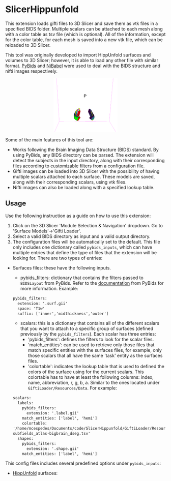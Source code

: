 # SlicerHippunfold

This extension loads gifti files to 3D Slicer and save them as vtk files in a specified BIDS folder. Multiple scalars can be attached to each mesh along with a color table as tsv file (which is optional). All of the information, except for the color table, for each mesh is saved into a new vtk file, which can be reloaded to 3D Slicer.

This tool was originally developed to import HippUnfold surfaces and volumes to 3D Slicer; however, it is able to load any other file with similar format. [PyBids](https://bids-standard.github.io/pybids/index.html) and [NiBabel](https://nipy.org/nibabel/index.html) were used to deal with the BIDS structure and nifti images respectively.

<p align="center"><img src="resources/imgs/example.png" alt="icon_bar" width="40%"/></p>

Some of the main features of this tool are:
* Works following the Brain Imaging Data Structure (BIDS) standard. By using PyBids, any BIDS directory can be parsed. The extension will detect the subjects in the input directory, along with their corresponding files according to customizable filters from a configuration file.
* Gifti images can be loaded into 3D Slicer with the possibility of having multiple scalars attached to each surface. These models are saved, along with their corresponding scalars, using vtk files. 
* Nifti images can also be loaded along with a specified lookup table.

## Usage

Use the following instruction as a guide on how to use this extension:

1. Click on the 3D Slicer 'Module Selection & Navigation' dropdown. Go to 'Surface Models'->'Gifti Loader'.
2. Select a valid BIDS directory as input and a valid output directory.
3. The configuration files will be automatically set to the default. This file only includes one dictionary called ``` pybids_inputs ```, which can have multiple entries that define the type of files that the extension will be looking for. There are two types of entries:

* Surfaces files: these have the following inputs.
    * pybids_filters: dictionary that contains the filters passed to ``` BIDSLayout ``` from PyBids. Refer to the [documentation](https://bids-standard.github.io/pybids/examples/pybids_tutorial.html) from PyBids for more information. Example:
    ``` 
    pybids_filters:
      extension: '.surf.gii'
      space: 'T1w'
      suffix: ['inner','midthickness','outer']
    ```
    
    * scalars: this is a dictionary that contains all of the different scalars that you want to attach to a specific group of surfaces (defined previously by the ``` pybids_filters ```). Each scalar has three entries: 
        * 'pybids_filters': defines the filters to look for the scalar files.
        * 'match_entities': can be used to retrieve only those files that match specific entities with the surfaces files, for example, only those scalars that all have the same 'task' entity as the surfaces files.
        * 'colortable': indicates the lookup table that is used to defined the colors of the surface using for the current scalars. This colortable has to have at least the following columns: index, name, abbreviation, r, g, b, a. Similar to the ones located under ``` GiftiLoader/Resources/Data ```.
    For example:
    ``` 
    scalars:
      labels:
        pybids_filters:
          extension: '.label.gii'
        match_entities: ['label', 'hemi']
        colortable: '/home/mcespedes/Documents/code/SlicerHippunfold/GiftiLoader/Resources/Data/desc-subfields_atlas-bigbrain_dseg.tsv'
      shapes:
        pybids_filters:
          extension: '.shape.gii'
        match_entities: ['label', 'hemi']
    ```

This config files includes several predefined options under ``` pybids_inputs ```:

* [HippUnfold](https://hippunfold.readthedocs.io/en/latest/) surfaces:
